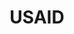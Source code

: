 ---
name: Brandon Pustejovsky
department: U.S. Agency for International Development
title: USAID
---